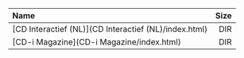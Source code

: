 |Name|Size|
|:---|---:|
|[CD Interactief (NL)](CD Interactief (NL)/index.html)|DIR|
|[CD-i Magazine](CD-i Magazine/index.html)|DIR|
